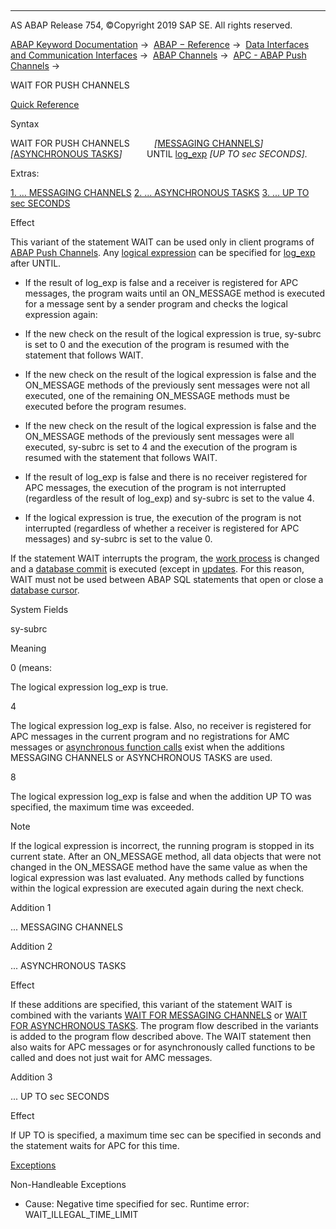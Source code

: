  

* * *

AS ABAP Release 754, ©Copyright 2019 SAP SE. All rights reserved.

[ABAP Keyword Documentation](javascript:call_link\('abenabap.htm'\)) →  [ABAP − Reference](javascript:call_link\('abenabap_reference.htm'\)) →  [Data Interfaces and Communication Interfaces](javascript:call_link\('abenabap_data_communication.htm'\)) →  [ABAP Channels](javascript:call_link\('abenabap_channels.htm'\)) →  [APC - ABAP Push Channels](javascript:call_link\('abenapc.htm'\)) → 

WAIT FOR PUSH CHANNELS

[Quick Reference](javascript:call_link\('abapwait_shortref.htm'\))

Syntax

WAIT FOR PUSH CHANNELS
         *\[*[MESSAGING CHANNELS](javascript:call_link\('abapwait_amc.htm'\))*\]*
         *\[*[ASYNCHRONOUS TASKS](javascript:call_link\('abapwait_until.htm'\))*\]*
         UNTIL [log\_exp](javascript:call_link\('abenlogexp.htm'\)) *\[*UP TO sec SECONDS*\]*.

Extras:

[1\. ... MESSAGING CHANNELS](#!ABAP_ADDITION_1@1@)
[2\. ... ASYNCHRONOUS TASKS](#!ABAP_ADDITION_2@2@)
[3\. ... UP TO sec SECONDS](#!ABAP_ADDITION_3@3@)

Effect

This variant of the statement WAIT can be used only in client programs of [ABAP Push Channels](javascript:call_link\('abenapc.htm'\)). Any [logical expression](javascript:call_link\('abenlogical_expression_glosry.htm'\) "Glossary Entry") can be specified for [log\_exp](javascript:call_link\('abenlogexp.htm'\)) after UNTIL.

-   If the result of log\_exp is false and a receiver is registered for APC messages, the program waits until an ON\_MESSAGE method is executed for a message sent by a sender program and checks the logical expression again:
    

-   If the new check on the result of the logical expression is true, sy-subrc is set to 0 and the execution of the program is resumed with the statement that follows WAIT.

-   If the new check on the result of the logical expression is false and the ON\_MESSAGE methods of the previously sent messages were not all executed, one of the remaining ON\_MESSAGE methods must be executed before the program resumes.

-   If the new check on the result of the logical expression is false and the ON\_MESSAGE methods of the previously sent messages were all executed, sy-subrc is set to 4 and the execution of the program is resumed with the statement that follows WAIT.

-   If the result of log\_exp is false and there is no receiver registered for APC messages, the execution of the program is not interrupted (regardless of the result of log\_exp) and sy-subrc is set to the value 4.
    
-   If the logical expression is true, the execution of the program is not interrupted (regardless of whether a receiver is registered for APC messages) and sy-subrc is set to the value 0.
    

If the statement WAIT interrupts the program, the [work process](javascript:call_link\('abenwork_process_glosry.htm'\) "Glossary Entry") is changed and a [database commit](javascript:call_link\('abendatabase_commit_glosry.htm'\) "Glossary Entry") is executed (except in [updates](javascript:call_link\('abenupdate_glosry.htm'\) "Glossary Entry"). For this reason, WAIT must not be used between ABAP SQL statements that open or close a [database cursor](javascript:call_link\('abendatabase_cursor_glosry.htm'\) "Glossary Entry").

System Fields

sy-subrc

Meaning

0 (means:

The logical expression log\_exp is true.

4

The logical expression log\_exp is false. Also, no receiver is registered for APC messages in the current program and no registrations for AMC messages or [asynchronous function calls](javascript:call_link\('abenasynchronous_rfc_glosry.htm'\) "Glossary Entry") exist when the additions MESSAGING CHANNELS or ASYNCHRONOUS TASKS are used.

8

The logical expression log\_exp is false and when the addition UP TO was specified, the maximum time was exceeded.

Note

If the logical expression is incorrect, the running program is stopped in its current state. After an ON\_MESSAGE method, all data objects that were not changed in the ON\_MESSAGE method have the same value as when the logical expression was last evaluated. Any methods called by functions within the logical expression are executed again during the next check.

Addition 1

... MESSAGING CHANNELS

Addition 2

... ASYNCHRONOUS TASKS

Effect

If these additions are specified, this variant of the statement WAIT is combined with the variants [WAIT FOR MESSAGING CHANNELS](javascript:call_link\('abapwait_amc.htm'\)) or [WAIT FOR ASYNCHRONOUS TASKS](javascript:call_link\('abapwait_until.htm'\)). The program flow described in the variants is added to the program flow described above. The WAIT statement then also waits for APC messages or for asynchronously called functions to be called and does not just wait for AMC messages.

Addition 3

... UP TO sec SECONDS

Effect

If UP TO is specified, a maximum time sec can be specified in seconds and the statement waits for APC for this time.

[Exceptions](javascript:call_link\('abenabap_language_exceptions.htm'\))

Non-Handleable Exceptions

-   Cause: Negative time specified for sec.
    Runtime error: WAIT\_ILLEGAL\_TIME\_LIMIT